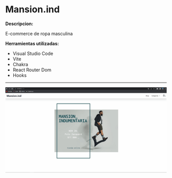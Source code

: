 # Mansion.ind

**Descripcion:**

E-commerce de ropa masculina

**Herramientas utilizadas:**

- Visual Studio Code
- Vite
- Chakra
- React Router Dom
- Hooks

---

![](./public/funcionamiento.gif)
